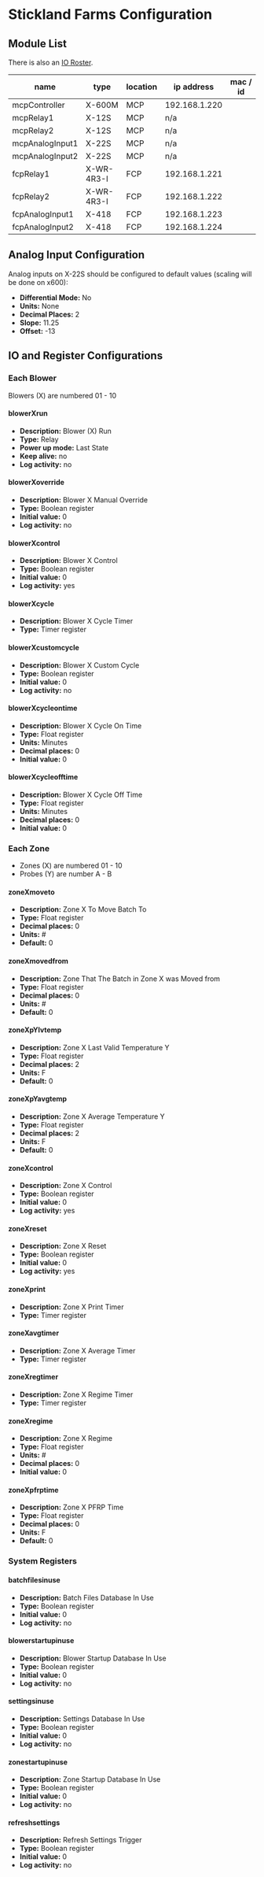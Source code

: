 # Stickland Farms Configuration




## Module List

There is also an [IO Roster][io-roster].

[io-roster]: IO_ROSTER.md

name               | type         | location | ip address    | mac / id
------------------ | ------------ | -------- | ------------- | -----------------
mcpController      | X-600M       | MCP      | 192.168.1.220 |
mcpRelay1          | X-12S        | MCP      |     n/a       |
mcpRelay2          | X-12S        | MCP      |     n/a       |
mcpAnalogInput1    | X-22S        | MCP      |     n/a       |
mcpAnalogInput2    | X-22S        | MCP      |     n/a       |
fcpRelay1          | X-WR-4R3-I   | FCP      | 192.168.1.221 |
fcpRelay2          | X-WR-4R3-I   | FCP      | 192.168.1.222 |
fcpAnalogInput1    | X-418        | FCP      | 192.168.1.223 |
fcpAnalogInput2    | X-418        | FCP      | 192.168.1.224 |


## Analog Input Configuration

Analog inputs on X-22S should be configured to default values (scaling will be done on x600):

- **Differential Mode:** No
- **Units:** None
- **Decimal Places:** 2
- **Slope:** 11.25
- **Offset:** -13

## IO and Register Configurations

### Each Blower

Blowers (X) are numbered 01 - 10

#### blowerXrun

- **Description:** Blower (X) Run
- **Type:** Relay
- **Power up mode:** Last State
- **Keep alive:** no
- **Log activity:** no

#### blowerXoverride

- **Description:** Blower X Manual Override
- **Type:** Boolean register
- **Initial value:** 0
- **Log activity:** no

#### blowerXcontrol

- **Description:** Blower X Control
- **Type:** Boolean register
- **Initial value:** 0
- **Log activity:** yes

#### blowerXcycle

- **Description:** Blower X Cycle Timer
- **Type:** Timer register

#### blowerXcustomcycle

- **Description:** Blower X Custom Cycle
- **Type:** Boolean register
- **Initial value:** 0
- **Log activity:** no

#### blowerXcycleontime

- **Description:** Blower X Cycle On Time
- **Type:** Float register
- **Units:** Minutes
- **Decimal places:** 0
- **Initial value:** 0

#### blowerXcycleofftime

- **Description:** Blower X Cycle Off Time
- **Type:** Float register
- **Units:** Minutes
- **Decimal places:** 0
- **Initial value:** 0

### Each Zone

- Zones (X) are numbered 01 - 10
- Probes (Y) are number A - B

#### zoneXmoveto

- **Description:** Zone X To Move Batch To
- **Type:** Float register
- **Decimal places:** 0
- **Units:** #
- **Default:** 0

#### zoneXmovedfrom

- **Description:** Zone That The Batch in Zone X was Moved from
- **Type:** Float register
- **Decimal places:** 0
- **Units:** #
- **Default:** 0

#### zoneXpYlvtemp

- **Description:** Zone X Last Valid Temperature Y
- **Type:** Float register
- **Decimal places:** 2
- **Units:** F
- **Default:** 0

#### zoneXpYavgtemp

- **Description:** Zone X Average Temperature Y
- **Type:** Float register
- **Decimal places:** 2
- **Units:** F
- **Default:** 0

#### zoneXcontrol

- **Description:** Zone X Control
- **Type:** Boolean register
- **Initial value:** 0
- **Log activity:** yes

#### zoneXreset

- **Description:** Zone X Reset
- **Type:** Boolean register
- **Initial value:** 0
- **Log activity:** yes

#### zoneXprint

- **Description:** Zone X Print Timer
- **Type:** Timer register

#### zoneXavgtimer

- **Description:** Zone X Average Timer
- **Type:** Timer register

#### zoneXregtimer

- **Description:** Zone X Regime Timer
- **Type:** Timer register

#### zoneXregime

- **Description:** Zone X Regime
- **Type:** Float register
- **Units:** #
- **Decimal places:** 0
- **Initial value:** 0

#### zoneXpfrptime

- **Description:** Zone X PFRP Time
- **Type:** Float register
- **Decimal places:** 0
- **Units:** F
- **Default:** 0

### System Registers

#### batchfilesinuse

- **Description:** Batch Files Database In Use
- **Type:** Boolean register
- **Initial value:** 0
- **Log activity:** no

#### blowerstartupinuse

- **Description:** Blower Startup Database In Use
- **Type:** Boolean register
- **Initial value:** 0
- **Log activity:** no

#### settingsinuse

- **Description:** Settings Database In Use
- **Type:** Boolean register
- **Initial value:** 0
- **Log activity:** no

#### zonestartupinuse

- **Description:** Zone Startup Database In Use
- **Type:** Boolean register
- **Initial value:** 0
- **Log activity:** no

#### refreshsettings

- **Description:** Refresh Settings Trigger
- **Type:** Boolean register
- **Initial value:** 0
- **Log activity:** no
